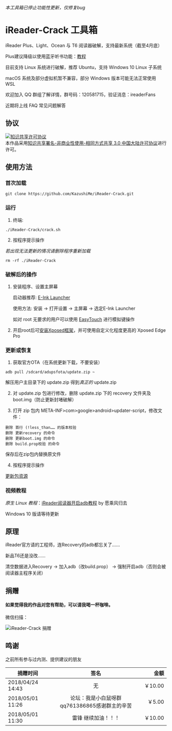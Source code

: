 *本工具箱已停止功能性更新，仅修复bug*

# iReader-Crack 工具箱

iReader Plus、Light、Ocean 与 T6 阅读器破解，支持最新系统（截至4月底）

Plus建议降级以使用蓝牙听书功能：[教程](https://www.einkfans.com/thread-60.htm)

目前支持 Linux 系统进行破解，推荐 Ubuntu，支持 Windows 10 Linux 子系统

macOS 系统及部分虚拟机暂不兼容，部分 Windows 版本可能无法正常使用 WSL

欢迎加入 QQ 群组了解详情，群号码：120581715，验证消息：ireaderFans

近期将上线 FAQ 常见问题解答

## 协议

<a rel="license" href="http://creativecommons.org/licenses/by-nc-sa/3.0/cn/"><img alt="知识共享许可协议" style="border-width:0" src="https://i.creativecommons.org/l/by-nc-sa/3.0/cn/88x31.png" /></a><br />本作品采用<a rel="license" href="http://creativecommons.org/licenses/by-nc-sa/3.0/cn/">知识共享署名-非商业性使用-相同方式共享 3.0 中国大陆许可协议</a>进行许可。

## 使用方法

### 首次加载

```
git clone https://github.com/KazushiMe/iReader-Crack.git
```

### 运行

1. 终端:

```
./iReader-Crack/crack.sh
```

2. 按程序提示操作

*若出现无法更新的情况请删除程序重新加载*

```
rm -rf ./iReader-Crack
```


### 破解后的操作

1.  安装程序、设置主屏幕

    启动器推荐: [E-Ink Launcher](https://www.coolapk.com/apk/cn.modificator.launcher)
    
    使用方法: 安装 → 打开设置 → 主屏幕 → 选定E-Ink Launcher
    
    如对 root 无要求的用户可以使用 [EasyTouch](https://www.coolapk.com/apk/com.shere.easytouch) 进行模拟键操作

2.  开启root后可[安装Xposed框架](https://www.einkfans.com/thread-51.htm)，并可使用自定义化程度更高的 Xposed Edge Pro


### 更新或恢复

1.	获取官方OTA（在系统更新下载，不要安装）

```
adb pull /sdcard/adupsfota/update.zip ~
```

解压用户主目录下的 update.zip 得到*真正的* update.zip

2.	对 update.zip 包进行修改，删除 update.zip 下的 recovery 文件夹及 boot.img（防止更新封堵破解）

3.	打开 zip 包内 META-INF>com>google>android>updater-script，修改文件：

```
删除 首行 (!less_than…… 的版本校验
删除 更新recovery 的命令
删除 更新boot.img 的命令
删除 build.prop校验 的命令
```

保存后在zip包内替换原文件

4.	按程序提示操作

[更新包资源](https://www.einkfans.com/thread-2.htm)

### 视频教程

*原生 Linux 教程*：[iReader阅读器开启adb教程](https://www.bilibili.com/video/av21532543/)  by 愿乘风归去

Windows 10 版请等待更新

## 原理

iReader官方请的工程师，连Recovery的adb都忘关了……

新品T6还是没改……

清空数据进入Recovery → 加入adb（改build.prop） → 强制开启adb（否则会被阅读器主程序关闭）

## 捐赠

#### 如果觉得我的作品对您有帮助，可以请我喝一杯咖啡。

微信扫描：

![iReader-Crack 捐赠](https://www.einkfans.com/upload/attach/201804/123_Y8UU2HF3MAJUKU8.jpg)

## 鸣谢

之前所有参与过内测、提供建议的朋友


| 捐赠时间 | 签名 | 金额 | 
| - | :-: | -: | 
| 2018/04/24 14:43 | 无 | ￥10.00 |
| 2018/05/01 11:26 | 论坛：我是小白鼠呀群qq761386865感谢群主的辛苦 | ￥5.00 |
| 2018/05/01 11:30 | 雷锋 继续加油！！！ | ￥10.00 |